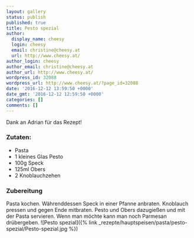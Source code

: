 ```yaml
---
layout: gallery
status: publish
published: true
title: Pesto spezial
author:
  display_name: cheesy
  login: cheesy
  email: christine@cheesy.at
  url: http://www.cheesy.at/
author_login: cheesy
author_email: christine@cheesy.at
author_url: http://www.cheesy.at/
wordpress_id: 32088
wordpress_url: http://www.cheesy.at/?page_id=32088
date: '2016-12-12 13:59:50 +0000'
date_gmt: '2016-12-12 12:59:50 +0000'
categories: []
comments: []
---
```

Dank an Adrian für das Rezept!
### Zutaten:
- Pasta
- 1 kleines Glas Pesto
- 100g Speck
- 125ml Obers
- 2 Knoblauchzehen
### Zubereitung
Pasta kochen. Währenddessen Speck in einer Pfanne anbraten. Knoblauch pressen und gegen Ende mitbraten. Pesto und Obers dazugießen und mit der Pasta servieren. Wenn man möchte kann man noch Parmesan drübergeben.
![Pesto spezial]({% link _rezepte/hauptspeisen/pasta/pesto-spezial/Pesto-spezial.jpg %})
